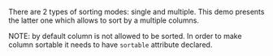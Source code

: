 There are 2 types of sorting modes: single and multiple. This demo presents the latter one which allows to sort by a multiple columns.

NOTE: by default column is not allowed to be sorted. In order to make column sortable it needs to have `sortable` attribute declared.